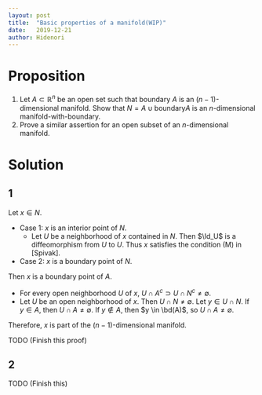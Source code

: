 ```yaml
---
layout: post
title:  "Basic properties of a manifold(WIP)"
date:   2019-12-21
author: Hidenori
---
```


# Proposition
1. Let $A \subset \mathbb{R}^n$ be an open set such that boundary $A$ is an $(n - 1)$-dimensional manifold.
   Show that $N = A \cup \text{boundary} A$ is an $n$-dimensional manifold-with-boundary.
1. Prove a similar assertion for an open subset of an $n$-dimensional manifold.

# Solution
## 1
Let $x \in N$.

* Case 1: $x$ is an interior point of $N$.
    * Let $U$ be a neighborhood of $x$ contained in $N$.
      Then $\Id_U$ is a diffeomorphism from $U$ to $U$.
      Thus $x$ satisfies the condition (M) in [Spivak].
* Case 2: $x$ is a boundary point of $N$.

Then $x$ is a boundary point of $A$.
* For every open neighborhood $U$ of $x$, $U \cap A^c \supset U \cap N^c \ne \emptyset$.
* Let $U$ be an open neighborhood of $x$.
  Then $U \cap N \ne \emptyset$.
  Let $y \in U \cap N$.
  If $y \in A$, then $U \cap A \ne \emptyset$.
  If $y \notin A$, then $y \in \bd(A)$, so $U \cap A \ne \emptyset$.

Therefore, $x$ is part of the $(n - 1)$-dimensional manifold.

TODO (Finish this proof)

## 2
TODO (Finish this)
